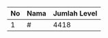 | No | Nama            | Jumlah Level |
|----|-----------------|--------------|
| 1  | #    |    4418        |
